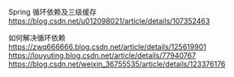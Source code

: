 Spring 循环依赖及三级缓存
https://blog.csdn.net/u012098021/article/details/107352463

如何解决循环依赖
https://zwq666666.blog.csdn.net/article/details/125619901
https://louyuting.blog.csdn.net/article/details/77940767
https://blog.csdn.net/weixin_36755535/article/details/123376176